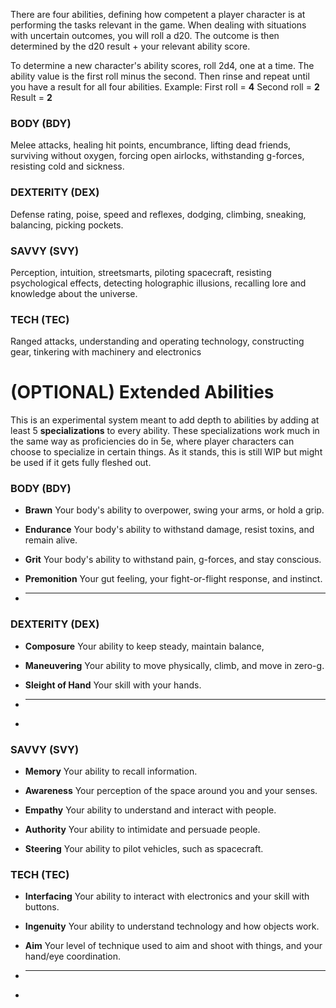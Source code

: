 There are four abilities, defining how competent a player character is at performing the tasks relevant in the game. When dealing with situations with uncertain outcomes, you will roll a d20. The outcome is then determined by the d20 result + your relevant ability score.

To determine a new character's ability scores, roll 2d4, one at a time. The ability value is the first roll minus the second. Then rinse and repeat until you have a result for all four abilities.
Example:
	First roll = **4**
	Second roll = **2**
	Result = **2**

### BODY (BDY)
Melee attacks, healing hit points, encumbrance, lifting dead friends, surviving without oxygen, forcing open airlocks, withstanding g-forces, resisting cold and sickness.

### DEXTERITY (DEX)
Defense rating, poise, speed and reflexes, dodging, climbing, sneaking, balancing, picking pockets.

### SAVVY (SVY)
Perception, intuition, streetsmarts, piloting spacecraft, resisting psychological effects, detecting holographic illusions, recalling lore and knowledge about the universe.

### TECH (TEC)
 Ranged attacks, understanding and operating technology, constructing gear, tinkering with machinery and electronics



# (OPTIONAL) Extended Abilities
This is an experimental system meant to add depth to abilities by adding at least 5 **specializations**
to every ability. These specializations work much in the same way as proficiencies do in 5e, where player characters can choose to specialize in certain things. As it stands, this is still WIP but might be used if it gets fully fleshed out.

### BODY (BDY)

- **Brawn**
Your body's ability to overpower, swing your arms, or hold a grip.

- **Endurance**
Your body's ability to withstand damage, resist toxins, and remain alive.

- **Grit**
Your body's ability to withstand pain, g-forces, and stay conscious.

- **Premonition**
Your gut feeling, your fight-or-flight response, and instinct.

- ****

### DEXTERITY (DEX)

- **Composure**
Your ability to keep steady, maintain balance, 

- **Maneuvering**
Your ability to move physically, climb, and move in zero-g.

- **Sleight of Hand**
Your skill with your hands.

- ****
- 

### SAVVY (SVY)

- **Memory**
Your ability to recall information.

- **Awareness**
Your perception of the space around you and your senses.

- **Empathy**
Your ability to understand and interact with people.

- **Authority**
Your ability to intimidate and persuade people.

- **Steering**
Your ability to pilot vehicles, such as spacecraft.


### TECH (TEC)

- **Interfacing**
Your ability to interact with electronics and your skill with buttons.

- **Ingenuity**
Your ability to understand technology and how objects work.

- **Aim**
Your level of technique used to aim and shoot with things, and your hand/eye coordination.

- ****
- 

